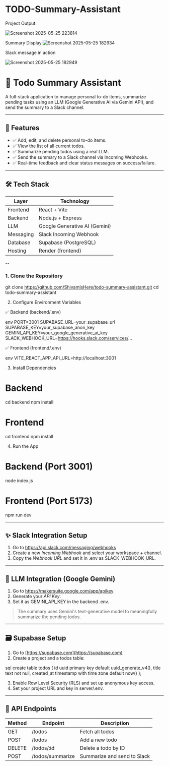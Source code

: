 # TODO-Summary-Assistant

Project Output:

![Screenshot 2025-05-25 223814](https://github.com/user-attachments/assets/909727ac-9b6e-4231-bb6d-de4c56c9f749)

Summary Display
![Screenshot 2025-05-25 182934](https://github.com/user-attachments/assets/addad84e-8c78-42de-acb0-28d33c22b201)

Slack message in action

![Screenshot 2025-05-25 182949](https://github.com/user-attachments/assets/02a5b9c4-f31b-49e8-bcfa-21bc64ca8ef3)
# 📝 Todo Summary Assistant

A full-stack application to manage personal to-do items, summarize pending tasks using an LLM (Google Generative AI via Gemini API), and send the summary to a Slack channel.

---

## 🚀 Features

- ✅ Add, edit, and delete personal to-do items.
- ✅ View the list of all current todos.
- ✅ Summarize pending todos using a real LLM.
- ✅ Send the summary to a Slack channel via Incoming Webhooks.
- ✅ Real-time feedback and clear status messages on success/failure.

---

## 🛠 Tech Stack

| Layer       | Technology                  |
|-------------|-----------------------------|
| Frontend    | React + Vite                |
| Backend     | Node.js + Express           |
| LLM         | Google Generative AI (Gemini) |
| Messaging   | Slack Incoming Webhook      |
| Database    | Supabase (PostgreSQL)       |
| Hosting     | Render (frontend) |

--


### 1. Clone the Repository

git clone https://github.com/ShivamIsHere/todo-summary-assistant.git
cd todo-summary-assistant


2. Configure Environment Variables

✅ Backend (backend/.env)

env
PORT=3001
SUPABASE_URL=your_supabase_url
SUPABASE_KEY=your_supabase_anon_key
GEMINI_API_KEY=your_google_generative_ai_key
SLACK_WEBHOOK_URL=https://hooks.slack.com/services/...


✅ Frontend (frontend/.env)

env
VITE_REACT_APP_API_URL=http://localhost:3001



3. Install Dependencies

# Backend
cd backend
npm install


# Frontend
cd frontend
npm install


4. Run the App

# Backend (Port 3001)
node index.js

# Frontend (Port 5173)

npm run dev


---

## ✨ Slack Integration Setup

1. Go to https://api.slack.com/messaging/webhooks
2. Create a new *Incoming Webhook* and select your workspace + channel.
3. Copy the *Webhook URL* and set it in .env as SLACK_WEBHOOK_URL.

---

## 🤖 LLM Integration (Google Gemini)

1. Go to https://makersuite.google.com/app/apikey
2. Generate your *API Key*.
3. Set it as GEMINI_API_KEY in the backend .env.

> The summary uses Gemini's text-generative model to meaningfully summarize the pending todos.

---

## 🗃 Supabase Setup

1. Go to [https://supabase.com](https://supabase.com)
2. Create a project and a todos table:

sql
create table todos (
  id uuid primary key default uuid_generate_v4(),
  title text not null,
  created_at timestamp with time zone default now()
);


3. Enable Row Level Security (RLS) and set up anonymous key access.
4. Set your project URL and key in server/.env.

---

## 📌 API Endpoints

| Method | Endpoint           | Description                  |
|--------|--------------------|------------------------------|
| GET    | /todos           | Fetch all todos              |
| POST   | /todos           | Add a new todo               |
| DELETE | /todos/:id       | Delete a todo by ID          |
| POST   | /todos/summarize | Summarize and send to Slack  |


